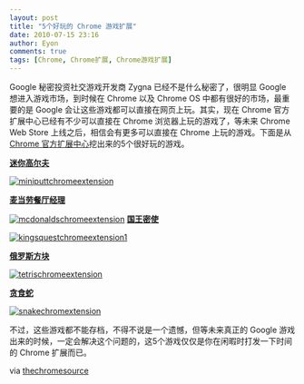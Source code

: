 ```yaml
---
layout: post
title: "5个好玩的 Chrome 游戏扩展"
date: 2010-07-15 23:16
author: Eyon
comments: true
tags: [Chrome, Chrome扩展, Chrome游戏扩展]
---
```

Google 秘密投资社交游戏开发商 Zygna 已经不是什么秘密了，很明显 Google 想进入游戏市场，到时候在 Chrome 以及 Chrome OS 中都有很好的市场，最重要的是 Google 会让这些游戏都可以直接在网页上玩。其实，现在 Chrome 官方扩展中心已经有不少可以直接在 Chrome 浏览器上玩的游戏了，等未来 Chrome Web Store 上线之后，相信会有更多可以直接在 Chrome 上玩的游戏。下面是从 [Chrome 官方扩展中心](https://chrome.google.com/extensions?hl=zh-cn)挖出来的5个很好玩的游戏。

**[迷你高尔夫](https://chrome.google.com/extensions/detail/ojljecifcakiddecohdoldbbnandhpga?hl=en)**

<a href="http://img.chromi.org/2010/07/miniputtchromeextension.png">![](http://img.chromi.org/2010/07/miniputtchromeextension-548x550.png "miniputtchromeextension")</a>

**[麦当劳餐厅经理](https://chrome.google.com/extensions/detail/dfdmbibidobllpppnhnmmjlginadcapg)**

<a href="http://img.chromi.org/2010/07/mcdonaldschromeextension.png">![](http://img.chromi.org/2010/07/mcdonaldschromeextension-550x400.png "mcdonaldschromeextension")</a><!--more-->
**[国王密使](https://chrome.google.com/extensions/detail/fhbiemfdngkbddehmkaeojpfpffabchk?hl=en)**

<a href="http://img.chromi.org/2010/07/kingsquestchromeextension1.png">![](http://img.chromi.org/2010/07/kingsquestchromeextension1-550x374.png "kingsquestchromeextension1")</a>

**[俄罗斯方块](https://chrome.google.com/extensions/detail/kclamdhifhemnofkjmjhapmhpcjgchdg?hl=en)**

<a href="http://img.chromi.org/2010/07/tetrischromeextension.png">![](http://img.chromi.org/2010/07/tetrischromeextension-550x297.png "tetrischromeextension")</a>

**[贪食蛇](https://chrome.google.com/extensions/detail/pgfgdhhpahbmhkfigbmllklgmombonlj)**

<a href="http://img.chromi.org/2010/07/snakechromextension.png">![](http://img.chromi.org/2010/07/snakechromextension.png "snakechromextension")</a>

不过，这些游戏都不能存档，不得不说是一个遗憾，但等未来真正的 Google 游戏出来的时候，一定会解决这个问题的，这5个游戏仅仅是你在闲暇时打发一下时间的 Chrome 扩展而已。

via [thechromesource](http://www.thechromesource.com/5-game-extensions-in-chrome-to-waste-your-time-on/)

